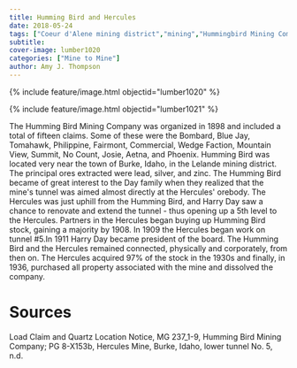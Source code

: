 ```yaml
---
title: Humming Bird and Hercules
date: 2018-05-24
tags: ["Coeur d'Alene mining district","mining","Hummingbird Mining Company","Burke"]
subtitle: 
cover-image: lumber1020
categories: ["Mine to Mine"]
author: Amy J. Thompson
---
```


{% include feature/image.html objectid="lumber1020" %}

{% include feature/image.html objectid="lumber1021" %}

The Humming Bird Mining Company was organized in 1898 and included a total of fifteen claims. Some of these were the Bombard, Blue Jay, Tomahawk, Philippine, Fairmont, Commercial, Wedge Faction, Mountain View, Summit, No Count, Josie, Aetna, and Phoenix. Humming Bird was located very near the town of Burke, Idaho, in the Lelande mining district. The principal ores extracted were lead, silver, and zinc.
The Humming Bird became of great interest to the Day family when they realized that the mine's tunnel was aimed almost directly at the Hercules' orebody. The Hercules was just uphill from the Humming Bird, and Harry Day saw a chance to renovate and extend the tunnel - thus opening up a 5th level to the Hercules. Partners in the Hercules began buying up Humming Bird stock, gaining a majority by 1908. In 1909 the Hercules began work on tunnel #5.In 1911 Harry Day became president of the board. The Humming Bird and the Hercules remained connected, physically and corporately, from then on. The Hercules acquired 97% of the stock in the 1930s and finally, in 1936, purchased all property associated with the mine and dissolved the company.

# Sources

Load Claim and Quartz Location Notice, MG 237_1-9, Humming Bird Mining Company; PG 8-X153b, Hercules Mine, Burke, Idaho, lower tunnel No. 5, n.d.